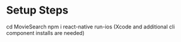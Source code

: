 Setup Steps
===========

cd MovieSearch
npm i
react-native run-ios (Xcode and additional cli component installs are needed)
